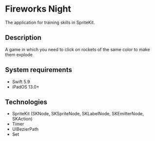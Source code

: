 # Fireworks Night
The application for training skills in SpriteKit.
## Description
A game in which you need to click on rockets of the same color to make them explode
## System requirements
* Swift 5.9
* iPadOS 13.0+
## Technologies
* SpriteKit (SKNode, SKSpriteNode, SKLabelNode, SKEmitterNode, SKAction)
* Timer
* UIBezierPath
* Set<UITouch>
